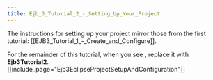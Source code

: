 ```yaml
---
title: Ejb_3_Tutorial_2_-_Setting_Up_Your_Project
---
```

The instructions for setting up your project mirror those from the first tutorial: [[EJB3_Tutorial_1_-_Create_and_Configure]].

For the remainder of this tutorial, when you see **<project>**, replace it with **Ejb3Tutorial2**.
[[include_page="Ejb3EclipseProjectSetupAndConfiguration"]]
